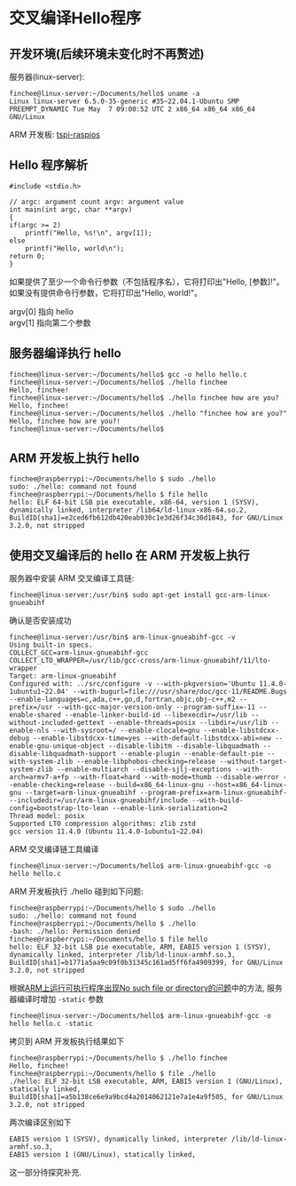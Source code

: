 # 交叉编译Hello程序

## 开发环境(后续环境未变化时不再赘述)

服务器(linux-server):

    finchee@linux-server:~/Documents/hello$ uname -a
    Linux linux-server 6.5.0-35-generic #35~22.04.1-Ubuntu SMP PREEMPT_DYNAMIC Tue May  7 09:00:52 UTC 2 x86_64 x86_64 x86_64 GNU/Linux

ARM 开发板: [tspi-raspios](https://lckfb.com/project/detail/lctspi-2g-16g?param=baseInfo)

## Hello 程序解析

    #include <stdio.h>

    // argc: argument count argv: argument value
    int main(int argc, char **argv)
    {
    if(argc >= 2)
        printf("Hello, %s!\n", argv[1]);
    else
        printf("Hello, world\n");
    return 0;
    }

如果提供了至少一个命令行参数（不包括程序名），它将打印出"Hello, [参数]!"。  
如果没有提供命令行参数，它将打印出"Hello, world!"。

argv[0] 指向 hello  
argv[1] 指向第二个参数  

## 服务器编译执行 hello

    finchee@linux-server:~/Documents/hello$ gcc -o hello hello.c
    finchee@linux-server:~/Documents/hello$ ./hello finchee
    Hello, finchee!
    finchee@linux-server:~/Documents/hello$ ./hello finchee how are you?
    Hello, finchee!
    finchee@linux-server:~/Documents/hello$ ./hello "finchee how are you?"
    Hello, finchee how are you?!
    finchee@linux-server:~/Documents/hello$ 

## ARM 开发板上执行 hello

    finchee@raspberrypi:~/Documents/hello $ sudo ./hello
    sudo: ./hello: command not found
    finchee@raspberrypi:~/Documents/hello $ file hello
    hello: ELF 64-bit LSB pie executable, x86-64, version 1 (SYSV), dynamically linked, interpreter /lib64/ld-linux-x86-64.so.2, BuildID[sha1]=e2ced6fb612db420eab030c1e3d26f34c30d1843, for GNU/Linux 3.2.0, not stripped

## 使用交叉编译后的 hello 在 ARM 开发板上执行

服务器中安装 ARM 交叉编译工具链:

    finchee@linux-server:/usr/bin$ sudo apt-get install gcc-arm-linux-gnueabihf

确认是否安装成功

    finchee@linux-server:/usr/bin$ arm-linux-gnueabihf-gcc -v
    Using built-in specs.
    COLLECT_GCC=arm-linux-gnueabihf-gcc
    COLLECT_LTO_WRAPPER=/usr/lib/gcc-cross/arm-linux-gnueabihf/11/lto-wrapper
    Target: arm-linux-gnueabihf
    Configured with: ../src/configure -v --with-pkgversion='Ubuntu 11.4.0-1ubuntu1~22.04' --with-bugurl=file:///usr/share/doc/gcc-11/README.Bugs --enable-languages=c,ada,c++,go,d,fortran,objc,obj-c++,m2 --prefix=/usr --with-gcc-major-version-only --program-suffix=-11 --enable-shared --enable-linker-build-id --libexecdir=/usr/lib --without-included-gettext --enable-threads=posix --libdir=/usr/lib --enable-nls --with-sysroot=/ --enable-clocale=gnu --enable-libstdcxx-debug --enable-libstdcxx-time=yes --with-default-libstdcxx-abi=new --enable-gnu-unique-object --disable-libitm --disable-libquadmath --disable-libquadmath-support --enable-plugin --enable-default-pie --with-system-zlib --enable-libphobos-checking=release --without-target-system-zlib --enable-multiarch --disable-sjlj-exceptions --with-arch=armv7-a+fp --with-float=hard --with-mode=thumb --disable-werror --enable-checking=release --build=x86_64-linux-gnu --host=x86_64-linux-gnu --target=arm-linux-gnueabihf --program-prefix=arm-linux-gnueabihf- --includedir=/usr/arm-linux-gnueabihf/include --with-build-config=bootstrap-lto-lean --enable-link-serialization=2
    Thread model: posix
    Supported LTO compression algorithms: zlib zstd
    gcc version 11.4.0 (Ubuntu 11.4.0-1ubuntu1~22.04) 

ARM 交叉编译链工具编译

    finchee@linux-server:~/Documents/hello$ arm-linux-gnueabihf-gcc -o hello hello.c

ARM 开发板执行 ./hello 碰到如下问题:

    finchee@raspberrypi:~/Documents/hello $ sudo ./hello
    sudo: ./hello: command not found
    finchee@raspberrypi:~/Documents/hello $ ./hello
    -bash: ./hello: Permission denied
    finchee@raspberrypi:~/Documents/hello $ file hello
    hello: ELF 32-bit LSB pie executable, ARM, EABI5 version 1 (SYSV), dynamically linked, interpreter /lib/ld-linux-armhf.so.3, BuildID[sha1]=b1771a5aa9c09f0b31345c161ad5ff6fa4909399, for GNU/Linux 3.2.0, not stripped

根据[ARM上运行可执行程序出现No such file or directory的问题](https://blog.csdn.net/li_Xing666/article/details/81487840)中的方法, 服务器编译时增加 `-static` 参数

    finchee@linux-server:~/Documents/hello$ arm-linux-gnueabihf-gcc -o hello hello.c -static

拷贝到 ARM 开发板执行结果如下

    finchee@raspberrypi:~/Documents/hello $ ./hello finchee
    Hello, finchee!
    finchee@raspberrypi:~/Documents/hello $ file ./hello
    ./hello: ELF 32-bit LSB executable, ARM, EABI5 version 1 (GNU/Linux), statically linked, BuildID[sha1]=a5b138ce6e9a9bcd4a2014062121e7a1e4a9f505, for GNU/Linux 3.2.0, not stripped

两次编译区别如下

    EABI5 version 1 (SYSV), dynamically linked, interpreter /lib/ld-linux-armhf.so.3, 
    EABI5 version 1 (GNU/Linux), statically linked, 

这一部分待探究补充.